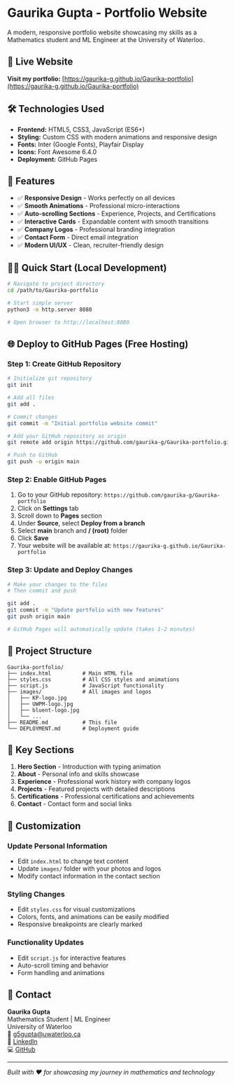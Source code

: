 # Gaurika Gupta - Portfolio Website

A modern, responsive portfolio website showcasing my skills as a Mathematics student and ML Engineer at the University of Waterloo.

## 🚀 Live Website

**Visit my portfolio:** [https://gaurika-g.github.io/Gaurika-portfolio](https://gaurika-g.github.io/Gaurika-portfolio)

## 🛠️ Technologies Used

- **Frontend:** HTML5, CSS3, JavaScript (ES6+)
- **Styling:** Custom CSS with modern animations and responsive design
- **Fonts:** Inter (Google Fonts), Playfair Display
- **Icons:** Font Awesome 6.4.0
- **Deployment:** GitHub Pages

## 📱 Features

- ✅ **Responsive Design** - Works perfectly on all devices
- ✅ **Smooth Animations** - Professional micro-interactions
- ✅ **Auto-scrolling Sections** - Experience, Projects, and Certifications
- ✅ **Interactive Cards** - Expandable content with smooth transitions
- ✅ **Company Logos** - Professional branding integration
- ✅ **Contact Form** - Direct email integration
- ✅ **Modern UI/UX** - Clean, recruiter-friendly design

## 🏃‍♂️ Quick Start (Local Development)

```bash
# Navigate to project directory
cd /path/to/Gaurika-portfolio

# Start simple server
python3 -m http.server 8080

# Open browser to http://localhost:8080
```

## 🌐 Deploy to GitHub Pages (Free Hosting)

### Step 1: Create GitHub Repository
```bash
# Initialize git repository
git init

# Add all files
git add .

# Commit changes
git commit -m "Initial portfolio website commit"

# Add your GitHub repository as origin
git remote add origin https://github.com/gaurika-g/Gaurika-portfolio.git

# Push to GitHub
git push -u origin main
```

### Step 2: Enable GitHub Pages
1. Go to your GitHub repository: `https://github.com/gaurika-g/Gaurika-portfolio`
2. Click on **Settings** tab
3. Scroll down to **Pages** section
4. Under **Source**, select **Deploy from a branch**
5. Select **main** branch and **/ (root)** folder
6. Click **Save**
7. Your website will be available at: `https://gaurika-g.github.io/Gaurika-portfolio`

### Step 3: Update and Deploy Changes
```bash
# Make your changes to the files
# Then commit and push

git add .
git commit -m "Update portfolio with new features"
git push origin main

# GitHub Pages will automatically update (takes 1-2 minutes)
```

## 📁 Project Structure

```
Gaurika-portfolio/
├── index.html          # Main HTML file
├── styles.css          # All CSS styles and animations
├── script.js           # JavaScript functionality
├── images/             # All images and logos
│   ├── KP-logo.jpg
│   ├── UWPM-logo.jpg
│   ├── bluent-logo.jpg
│   └── ...
├── README.md           # This file
└── DEPLOYMENT.md       # Deployment guide
```

## 🎯 Key Sections

1. **Hero Section** - Introduction with typing animation
2. **About** - Personal info and skills showcase
3. **Experience** - Professional work history with company logos
4. **Projects** - Featured projects with detailed descriptions
5. **Certifications** - Professional certifications and achievements
6. **Contact** - Contact form and social links

## 🔧 Customization

### Update Personal Information
- Edit `index.html` to change text content
- Update `images/` folder with your photos and logos
- Modify contact information in the contact section

### Styling Changes
- Edit `styles.css` for visual customizations
- Colors, fonts, and animations can be easily modified
- Responsive breakpoints are clearly marked

### Functionality Updates
- Edit `script.js` for interactive features
- Auto-scroll timing and behavior
- Form handling and animations

## 📧 Contact

**Gaurika Gupta**  
Mathematics Student | ML Engineer  
University of Waterloo  
📧 g5gupta@uwaterloo.ca  
🔗 [LinkedIn](https://linkedin.com/in/gaurikagupta1)  
💻 [GitHub](https://github.com/Gaurika-G)

---

*Built with ❤️ for showcasing my journey in mathematics and technology*